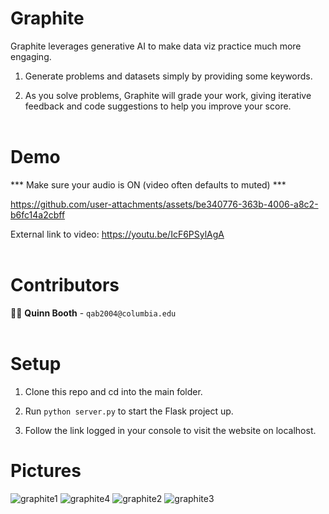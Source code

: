 # Graphite

Graphite leverages generative AI to make data viz practice much more engaging.

1. Generate problems and datasets simply by providing some keywords.

2. As you solve problems, Graphite will grade your work, giving iterative feedback and code suggestions to help you improve your score.
<br><br>

# Demo

*** Make sure your audio is ON (video often defaults to muted) ***

https://github.com/user-attachments/assets/be340776-363b-4006-a8c2-b6fc14a2cbff

External link to video: https://youtu.be/IcF6PSylAgA
<br><br>

# Contributors

👨‍💻 **Quinn Booth** - `qab2004@columbia.edu`
<br><br>

# Setup

1) Clone this repo and cd into the main folder.

2) Run ```python server.py``` to start the Flask project up.

3) Follow the link logged in your console to visit the website on localhost.

# Pictures

![graphite1](https://github.com/user-attachments/assets/5d82d4e0-5d88-42a9-9f12-89a8a352e0ef)
![graphite4](https://github.com/user-attachments/assets/0c6a47db-6920-47aa-92b8-a0e64aadb724)
![graphite2](https://github.com/user-attachments/assets/537352e7-d329-4324-addc-676b202da839)
![graphite3](https://github.com/user-attachments/assets/e8ac8812-ee7a-4695-b117-9baa60e8ed06)









